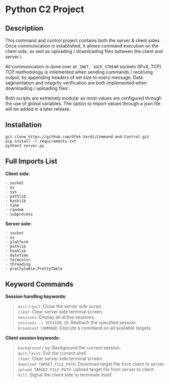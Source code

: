 # Python C2 Project

## Description

This command and control project contains both the server & client sides.
Once communication is established, it allows command execution on the client side,
as well as uploading / downloading files between the client and server.\

All communication is done over `AF_INET, SOCK_STREAM` sockets (IPv4, TCP).
TCP  methodology is imlemented when sending commands / receiving output, by appending headers of set size to every message.
Data segmentation and integrity verification are both implemented when downloading / uploading files.

Both scripts are extremely modular as most values are configured through the use of global variables.
The option to import values through a json file will be added in a later release.

## Installation

    git clone https://github.com/Ofek-Vardi/Command-and-Control.git
    pip install -r requirements.txt
    python3 server.py

## Full Imports List

**Client side:**

    - socket
    - os
    - sys
    - pathlib
    - hashlib
    - time
    - random
    - subprocess

**Server side:**

    - socket
    - os
    - platform
    - pathlib
    - hashlib
    - datetime
    - termcolor
    - threading
    - prettytable.PrettyTable

## Keyword Commands

**Session handling keywords:**

> `exit` / `quit`: Close the server side script.\
> `clear`: Clear server side terminal screen.\
> `sessions`: Display all active sessions.\
> `sessions -i SESSION_ID`: Reattach the specified session.\
> `broadcast COMMAND`: Execute a command on all available targets.

**Client session keywords:**

> `background` / `bg`: Background the current session.\
> `quit` / `exit`: Exit the current shell.\
> `clear`: Clear server side terminal screen.\
> `download TARGET_FILE_PATH`: Download target file from client to server.\
> `upload TARGET_FILE_PATH`: Upload target file from server to client.\
> `kill`: Signal the client side to terminate itself.
